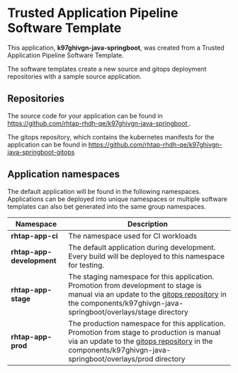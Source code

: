 # Trusted Application Pipeline Software Template

This application, **k97ghivgn-java-springboot**, was created from a Trusted Application Pipeline Software Template.

The software templates create a new source and gitops deployment repositories with a sample source application. 

## Repositories

The source code for your application can be found in [https://github.com/rhtap-rhdh-qe/k97ghivgn-java-springboot ](https://github.com/rhtap-rhdh-qe/k97ghivgn-java-springboot ).
 
The gitops repository, which contains the kubernetes manifests for the application can be found in 
[https://github.com/rhtap-rhdh-qe/k97ghivgn-java-springboot-gitops ](https://github.com/rhtap-rhdh-qe/k97ghivgn-java-springboot-gitops ) 

## Application namespaces 

The default application will be found in the following namespaces. Applications can be deployed into unique namespaces or multiple software templates can also bet generated into the same group namespaces.  

|  Namespace   |  Description   |  
| -------- | -------- |
| **rhtap-app-ci** | The namespace used for CI workloads |
| **rhtap-app-development** | The default application during development. Every build will be deployed to this namespace for testing. |
| **rhtap-app-stage** | The staging namespace for this application. Promotion from development to stage is manual via an update to the [gitops repository](https://github.com/rhtap-rhdh-qe/k97ghivgn-java-springboot-gitops ) in the components/k97ghivgn-java-springboot/overlays/stage directory |
| **rhtap-app-prod** | The production namespace for this application. Promotion from stage to production is manual via an update to the [gitops repository](https://github.com/rhtap-rhdh-qe/k97ghivgn-java-springboot-gitops ) in the components/k97ghivgn-java-springboot/overlays/prod directory |